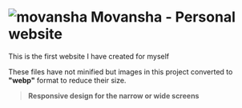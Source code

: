 # ![movansha](https://github.com/user-attachments/assets/daced549-a21c-4191-b3c1-9e84ea5af5b5) Movansha - Personal website

This is the first website I have created for myself

These files have not minified but images in this project converted to **"webp"** format to reduce their size.

> **Responsive design for the narrow or wide screens**
